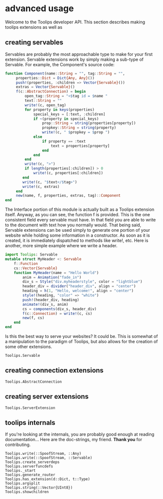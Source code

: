 # advanced usage
Welcome to the Toolips developer API. This section describes making
toolips extensions as well as
## creating servables
Servables are probably the most approachable type to make for
your first extension. Servable extensions work by simply making
a sub-type of Servable. For example, the Component's source code:
```julia
function Component(name::String = "", tag::String = "",
     properties::Dict = Dict{Any, Any}())
     push!(properties, :children => Vector{Servable}())
     extras = Vector{Servable}()
     f(c::AbstractConnection) = begin
         open_tag::String = "<$tag id = $name "
         text::String = ""
         write!(c, open_tag)
         for property in keys(properties)
             special_keys = [:text, :children]
             if ~(property in special_keys)
                 prop::String = string(properties[property])
                 propkey::String = string(property)
                 write!(c, " $propkey = $prop ")
             else
                 if property == :text
                     text = properties[property]
                 end
             end
         end
         write!(c, ">")
         if length(properties[:children]) > 0
             write!(c, properties[:children])
        end
        write!(c, "$text</$tag>")
        write!(c, extras)
     end
     new(name, f, properties, extras, tag)::Component
end
```
The Interface portion of this module is actually built as a Toolips extension
itself. Anyway, as you can see, the function f is provided. This is the one
consistent field every servable must have. In that field you are able to write
to the document with text how you normally would. That being said, Servable
extensions can be used simply to generate one portion of your website while
holding some information in a constructor. As soon as it is created, it is
immediately dispatched to methods like write!, etc. Here is another, more simple
example where we write a header.
```julia
import Toolips: Servable
mutable struct MyHeader <: Servable
    f::Function
    cs::Vector{Servable}
    function MyHeader(name = "Hello World")
        anim = Animation("fade_in")
        div_s = Style("div.myheaderstyle", color = "lightblue")
        header_div = divider("header_div", align = "center")
        heading = h(1, "Hello, welcome!", align = "center")
        style!(heading, "color" => "white")
        push!(header_div, heading)
        animate!(div_s, anim)
        cs = components(div_s, header_div)
        f(c::Connection) = write!(c, cs)
        new(f, cs)
    end
end
```
Is this the best way to serve your websites? It could be. This is somewhat of a
manipulation to the paradigm of Toolips, but also allows for the creation of
some  other extensions.
```@docs
Toolips.Servable
```
## creating connection extensions
```@docs
Toolips.AbstractConnection
```
## creating server extensions
```@docs
Toolips.ServerExtension
```
## toolips internals
If you're looking at the internals, you are probably good enough at reading documentation... Here are the doc-strings, my friend. **Thank you** for contributing.
```@docs
Toolips.write(::SpoofStream, ::Any)
Toolips.write(::SpoofStream, ::Servable)
Toolips.create_serverdeps
Toolips.serverfuncdefs
Toolips._start
Toolips.generate_router
Toolips.has_extension(d::Dict, t::Type)
Toolips.argsplit
Toolips.string(::Vector{UInt8})
Toolips.showchildren
```
